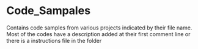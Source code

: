 # Code_Sampales
Contains code samples from various projects indicated by their file name.
Most of the codes have a description added at their first comment line or there is a instructions file in the folder
